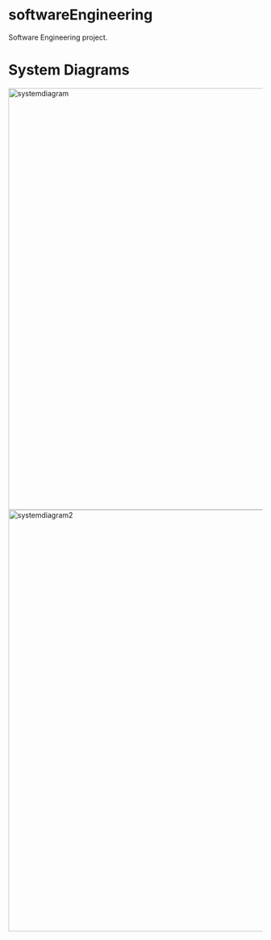 # softwareEngineering
Software Engineering project. 

# System Diagrams

<img width="834" alt="systemdiagram" src="https://github.com/Shelacula/softwareEngineering/assets/40150200/6bcda836-01cb-4dcb-b2ac-bea9967f37f7">
<img width="834" alt="systemdiagram2" src="https://github.com/Shelacula/softwareEngineering/assets/40150200/1cd6522c-eb94-433c-9324-245a88a0cb2f">
